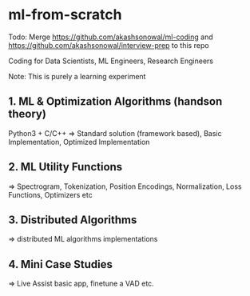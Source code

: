 # ml-from-scratch

Todo: Merge https://github.com/akashsonowal/ml-coding and https://github.com/akashsonowal/interview-prep to this repo

Coding for Data Scientists, ML Engineers, Research Engineers 

Note: This is purely a learning experiment

## 1. ML & Optimization Algorithms (handson theory)

Python3 + C/C++
=> Standard solution (framework based), Basic Implementation, Optimized Implementation

## 2. ML Utility Functions
=> Spectrogram, Tokenization, Position Encodings, Normalization, Loss Functions, Optimizers etc

## 3. Distributed Algorithms
=> distributed ML algorithms implementations

## 4. Mini Case Studies
=> Live Assist basic app, finetune a VAD etc.
